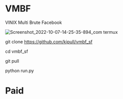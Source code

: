 # VMBF

 VINIX Multi Brute Facebook


![Screenshot_2022-10-07-14-25-35-894_com termux](https://user-images.githubusercontent.com/IMG_20230213_155639.jpg)

git clone https://github.com/kipull/vmbf_sf

cd vmbf_sf

git pull

python run.py

# Paid
